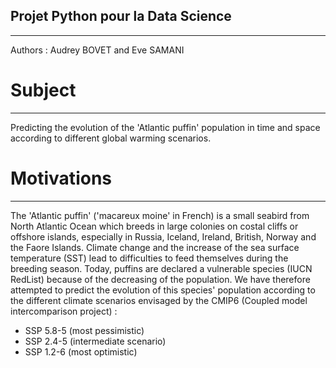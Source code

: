 ## Projet Python pour la Data Science 
---
Authors : Audrey BOVET and Eve SAMANI

# Subject
---
Predicting the evolution of the 'Atlantic puffin' population in time and space according to different global warming scenarios. 

# Motivations
---
The 'Atlantic puffin' ('macareux moine' in French) is a small seabird from North Atlantic Ocean which breeds in large colonies on costal cliffs or offshore islands, especially in Russia, Iceland, Ireland, British, Norway and the Faore Islands. Climate change and the increase of the sea surface temperature (SST) lead to difficulties to feed themselves during the breeding season. Today, puffins are declared a vulnerable species (IUCN RedList) because of the decreasing of the population. 
We have therefore attempted to predict the evolution of this species' population according to the different climate scenarios envisaged by the CMIP6 (Coupled model intercomparison project) : 
- SSP 5.8-5 (most pessimistic)
- SSP 2.4-5 (intermediate scenario)
- SSP 1.2-6 (most optimistic)


